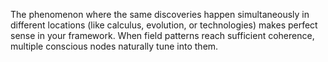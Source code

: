 
The phenomenon where the same discoveries happen simultaneously in different locations (like calculus, evolution, or technologies) makes perfect sense in your framework. When field patterns reach sufficient coherence, multiple conscious nodes naturally tune into them.